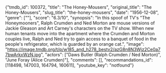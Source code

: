 {"tmdb_id": 100372, "title": "The Honey-Mousers", "original_title": "The Honey-Mousers", "slug_title": "the-honey-mousers", "date": "1956-12-08", "genre": [""], "score": "6.3/10", "synopsis": "In this spoof of TV's \"The Honeymooners\", Ralph Crumden and Ned Morton are mouse versions of Jackie Gleason and Art Carney's characters on the TV show. When new human tenants move into the apartment where the Crumden and Morton couples live, Ralph and Ned try to gain access to a banquet of food in the people's refrigerator, which is guarded by an orange cat.", "image": "https://image.tmdb.org/t/p/w185_and_h278_bestv2/azG8n8N3Wjz2Ce0a77bwArkxWzN.jpg", "actors": ["Daws Butler (Ralph Crumden / Ned Morton)", "June Foray (Alice Crumden)"], "comments": [], "recommandations_id": [118498, 147003, 164794, 160611], "youtube_key": "notfound"}